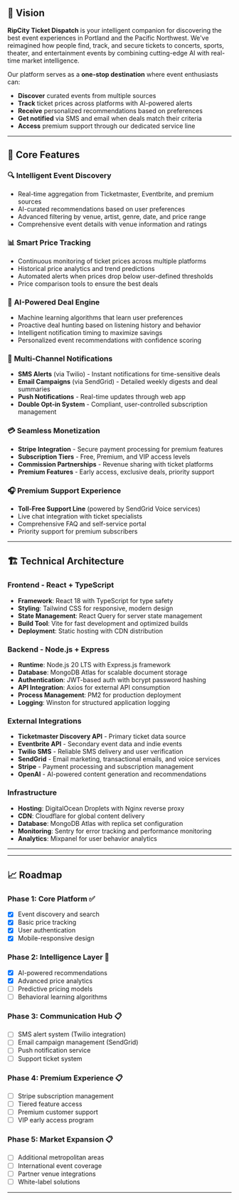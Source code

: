 
## 🚀 Vision

**RipCity Ticket Dispatch** is your intelligent companion for discovering the best event experiences in Portland and the Pacific Northwest. We've reimagined how people find, track, and secure tickets to concerts, sports, theater, and entertainment events by combining cutting-edge AI with real-time market intelligence.

Our platform serves as a **one-stop destination** where event enthusiasts can:
- **Discover** curated events from multiple sources
- **Track** ticket prices across platforms with AI-powered alerts
- **Receive** personalized recommendations based on preferences
- **Get notified** via SMS and email when deals match their criteria
- **Access** premium support through our dedicated service line

---

## 🎯 Core Features

### 🔍 **Intelligent Event Discovery**
- Real-time aggregation from Ticketmaster, Eventbrite, and premium sources
- AI-curated recommendations based on user preferences
- Advanced filtering by venue, artist, genre, date, and price range
- Comprehensive event details with venue information and ratings

### 📊 **Smart Price Tracking**
- Continuous monitoring of ticket prices across multiple platforms
- Historical price analytics and trend predictions
- Automated alerts when prices drop below user-defined thresholds
- Price comparison tools to ensure the best deals

### 🤖 **AI-Powered Deal Engine**
- Machine learning algorithms that learn user preferences
- Proactive deal hunting based on listening history and behavior
- Intelligent notification timing to maximize savings
- Personalized event recommendations with confidence scoring

### 📱 **Multi-Channel Notifications**
- **SMS Alerts** (via Twilio) - Instant notifications for time-sensitive deals
- **Email Campaigns** (via SendGrid) - Detailed weekly digests and deal summaries
- **Push Notifications** - Real-time updates through web app
- **Double Opt-in System** - Compliant, user-controlled subscription management

### 💳 **Seamless Monetization**
- **Stripe Integration** - Secure payment processing for premium features
- **Subscription Tiers** - Free, Premium, and VIP access levels
- **Commission Partnerships** - Revenue sharing with ticket platforms
- **Premium Features** - Early access, exclusive deals, priority support

### 🎧 **Premium Support Experience**
- **Toll-Free Support Line** (powered by SendGrid Voice services)
- Live chat integration with ticket specialists
- Comprehensive FAQ and self-service portal
- Priority support for premium subscribers

---

## 🏗️ Technical Architecture

### **Frontend** - React + TypeScript
- **Framework**: React 18 with TypeScript for type safety
- **Styling**: Tailwind CSS for responsive, modern design
- **State Management**: React Query for server state management
- **Build Tool**: Vite for fast development and optimized builds
- **Deployment**: Static hosting with CDN distribution

### **Backend** - Node.js + Express
- **Runtime**: Node.js 20 LTS with Express.js framework
- **Database**: MongoDB Atlas for scalable document storage
- **Authentication**: JWT-based auth with bcrypt password hashing
- **API Integration**: Axios for external API consumption
- **Process Management**: PM2 for production deployment
- **Logging**: Winston for structured application logging

### **External Integrations**
- **Ticketmaster Discovery API** - Primary ticket data source
- **Eventbrite API** - Secondary event data and indie events
- **Twilio SMS** - Reliable SMS delivery and user verification
- **SendGrid** - Email marketing, transactional emails, and voice services
- **Stripe** - Payment processing and subscription management
- **OpenAI** - AI-powered content generation and recommendations

### **Infrastructure**
- **Hosting**: DigitalOcean Droplets with Nginx reverse proxy
- **CDN**: Cloudflare for global content delivery
- **Database**: MongoDB Atlas with replica set configuration
- **Monitoring**: Sentry for error tracking and performance monitoring
- **Analytics**: Mixpanel for user behavior analytics

---


---

## 📈 Roadmap

### Phase 1: Core Platform ✅
- [x] Event discovery and search
- [x] Basic price tracking
- [x] User authentication
- [x] Mobile-responsive design

### Phase 2: Intelligence Layer 🚧
- [x] AI-powered recommendations
- [x] Advanced price analytics
- [ ] Predictive pricing models
- [ ] Behavioral learning algorithms

### Phase 3: Communication Hub 📋
- [ ] SMS alert system (Twilio integration)
- [ ] Email campaign management (SendGrid)
- [ ] Push notification service
- [ ] Support ticket system

### Phase 4: Premium Experience 📋
- [ ] Stripe subscription management
- [ ] Tiered feature access
- [ ] Premium customer support
- [ ] VIP early access program

### Phase 5: Market Expansion 📋
- [ ] Additional metropolitan areas
- [ ] International event coverage
- [ ] Partner venue integrations
- [ ] White-label solutions

---


